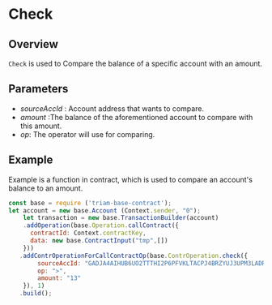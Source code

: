# Check

## Overview
 `Check` is used to Compare the balance of a specific account with an amount.
 
## Parameters
 - *sourceAccId* : Account address that wants to compare.
 - *amount* :The balance of the aforementioned account to compare with this amount.
 - *op*: The operator will use for comparing.

## Example
 Example is a function in contract, which is used to compare an account's balance to an amount.
 
````js
const base = require ('triam-base-contract');
let account = new base.Account (Context.sender, "0");
    let transaction = new base.TransactionBuilder(account)
    .addOperation(base.Operation.callContract({
      contractId: Context.contractKey,
      data: new base.ContractInput("tmp",[])
    }))
   .addContrOperationForCallContractOp(base.ContrOperation.check({
        sourceAccId: "GADJA4AIHUB6UO2TTTHI2P6PFVKLTACPJ4BRZYUJ3UPM3LADRXTYMOKP",
        op: ">",
        amount: "13"
    }), 1)
   .build();
```` 
 